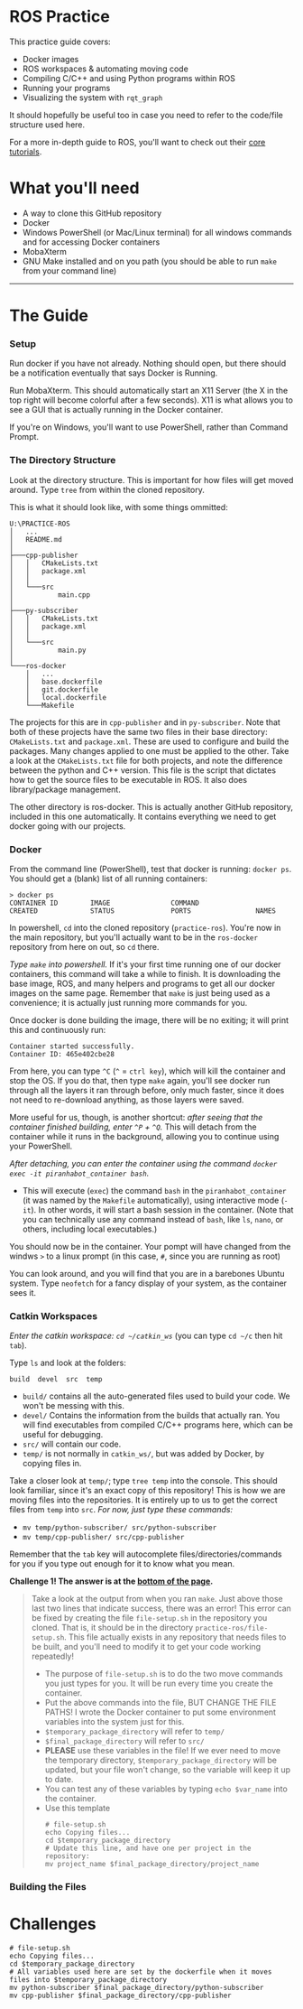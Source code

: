 # ROS Practice

This practice guide covers:

-   Docker images
-   ROS workspaces & automating moving code
-   Compiling C/C++ and using Python programs within ROS
-   Running your programs
-   Visualizing the system with `rqt_graph`

It should hopefully be useful too in case you need to refer to the code/file structure used here.

For a more in-depth guide to ROS, you'll want to check out their [core tutorials](http://wiki.ros.org/action/fullsearch/ROS/Tutorials?action=fullsearch&context=180&value=linkto%3A%22ROS%2FTutorials%22).

# What you'll need

-   A way to clone this GitHub repository
-   Docker
-   Windows PowerShell (or Mac/Linux terminal) for all windows commands and for accessing Docker containers
-   MobaXterm
-   GNU Make installed and on you path (you should be able to run `make` from your command line)

* * *

# The Guide

### Setup

Run docker if you have not already. Nothing should open, but there should be a notification eventually that says Docker is Running.

Run MobaXterm. This should automatically start an X11 Server (the X in the top right will become colorful after a few seconds). X11 is what allows you to see a GUI that is actually running in the Docker container.

If you're on Windows, you'll want to use PowerShell, rather than Command Prompt.

### The Directory Structure

Look at the directory structure. This is important for how files will get moved around. Type `tree` from within the cloned repository.

This is what it should look like, with some things ommitted:

```*
U:\PRACTICE-ROS
│   ...
│   README.md
│
├───cpp-publisher
│   │   CMakeLists.txt
│   │   package.xml
│   │
│   └───src
│           main.cpp
│
├───py-subscriber
│   │   CMakeLists.txt
│   │   package.xml
│   │
│   └───src
│           main.py
│
└───ros-docker
    │   ...
    │   base.dockerfile
    │   git.dockerfile
    │   local.dockerfile
    └───Makefile
```

The projects for this are in `cpp-publisher` and in `py-subscriber`. Note that both of these projects have the same two files in their base directory: `CMakeLists.txt` and `package.xml`. These are used to configure and build the packages. Many changes applied to one must be applied to the other. Take a look at the `CMakeLists.txt` file for both projects, and note the difference between the python and C++ version. This file is the script that dictates how to get the source files to be executable in ROS. It also does library/package management.

The other directory is ros-docker. This is actually another GitHub repository, included in this one automatically. It contains everything we need to get docker going with our projects.

### Docker

From the command line (PowerShell), test that docker is running: `docker ps`. You should get a (blank) list of all running containers:

```shell
> docker ps
CONTAINER ID        IMAGE               COMMAND                  CREATED             STATUS              PORTS                NAMES
```

In powershell, `cd` into the cloned repository (`practice-ros`). You're now in the main repository, but you'll actually want to be in the `ros-docker` repository from here on out, so `cd` there.

_Type `make` into powershell._ If it's your first time running one of our docker containers, this command will take a while to finish. It is downloading the base image, ROS, and many helpers and programs to get all our docker images on the same page. Remember that `make` is just being used as a convenience; it is actually just running more commands for you.

Once docker is done building the image, there will be no exiting; it will print this and continuously run:

    Container started successfully.
    Container ID: 465e402cbe28

From here, you can type `^C` (`^` = `ctrl key`), which will kill the container and stop the OS. If you do that, then type `make` again, you'll see docker run through all the layers it ran through before, only much faster, since it does not need to re-download anything, as those layers were saved.

More useful for us, though, is another shortcut: _after seeing that the container finished building, enter `^P` + `^Q`._ This will detach from the container while it runs in the background, allowing you to continue using your PowerShell.

_After detaching, you can enter the container using the command `docker exec -it piranhabot_container bash`._

-   This will execute (`exec`) the command `bash` in the `piranhabot_container` (it was named by the `Makefile` automatically), using interactive mode (`-it`). In other words, it will start a bash session in the container. (Note that you can technically use any command instead of `bash`, like `ls`, `nano`, or others, including local executables.)

You should now be in the container. Your pompt will have changed from the windws `>` to a linux prompt (in this case, `#`, since you are running as root)

You can look around, and you will find that you are in a barebones Ubuntu system. Type `neofetch` for a fancy display of your system, as the container sees it.

### Catkin Workspaces

_Enter the catkin workspace: `cd ~/catkin_ws`_ (you can type `cd ~/c` then hit `tab`).

Type `ls` and look at the folders:

```*
build  devel  src  temp
```

-   `build/` contains all the auto-generated files used to build your code. We won't be messing with this.
-   `devel/` Contains the information from the builds that actually ran. You will find executables from compiled C/C++ programs here, which can be useful for debugging.
-   `src/` will contain our code.
-   `temp/` is not normally in `catkin_ws/`, but was added by Docker, by copying files in.

Take a closer look at `temp/`; type `tree temp` into the console. This should look familiar, since it's an exact copy of this repository! This is how we are moving files into the repositories. It is entirely up to us to get the correct files from `temp` into `src`. _For now, just type these commands:_

-   `mv temp/python-subscriber/ src/python-subscriber`
-   `mv temp/cpp-publisher/ src/cpp-publisher`

Remember that the `tab` key will autocomplete files/directories/commands for you if you type out enough for it to know what you mean.

**Challenge 1! The answer is at the [bottom of the page](#Challenges).**

> Take a look at the output from when you ran `make`. Just above those last two lines that indicate success, there was an error! This error can be fixed by creating the file `file-setup.sh` in the repository you cloned. That is, it should be in the directory `practice-ros/file-setup.sh`. This file actually exists in any repository that needs files to be built, and you'll need to modify it to get your code working repeatedly!
>
> -   The purpose of `file-setup.sh` is to do the two move commands you just types for you. It will be run every time you create the container.
> -   Put the above commands into the file, BUT CHANGE THE FILE PATHS! I wrote the Docker container to put some environment variables into the system just for this.
> -   `$temporary_package_directory` will refer to `temp/`
> -   `$final_package_directory` will refer to `src/`
> -   **PLEASE** use these variables in the file! If we ever need to move the temporary directory, `$temporary_package_directory` will be updated, but your file won't change, so the variable will keep it up to date.
> -   You can test any of these variables by typing `echo $var_name` into the container.
> -   Use this template
>     ```shell
>     # file-setup.sh
>     echo Copying files...
>     cd $temporary_package_directory
>     # Update this line, and have one per project in the repository:
>     mv project_name $final_package_directory/project_name
>     ```

### Building the Files

# Challenges

```shell
# file-setup.sh
echo Copying files...
cd $temporary_package_directory
# All variables used here are set by the dockerfile when it moves files into $temporary_package_directory
mv python-subscriber $final_package_directory/python-subscriber
mv cpp-publisher $final_package_directory/cpp-publisher
```
